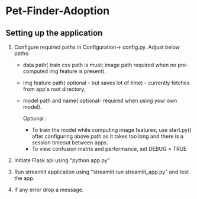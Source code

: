 # Pet-Finder-Adoption

## Setting up the application

1. Configure required paths in Configuration-> config.py. Adjust below paths:
   - data path( train csv path is must; image path required when no pre-computed img feature is present).
   - img feature path( optional - but saves lot of time) - currently fetches from app's root directory,
   - model path and name( optional- required when using your own model).
     
     Optional :
     - To train the model while computing image features; use start.py() after configuring above path as it takes too long and there is a session timeout between apps.
     - To view confusion matrix and performance, set DEBUG = TRUE
    
      
2. Initiate Flask api using "python app.py"
3. Run streamlit application using "streamlit run streamlit_app.py" and test the app.
4. If any error drop a message.
